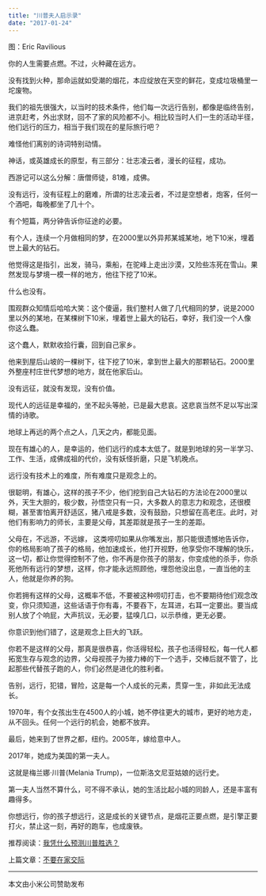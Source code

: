 ```yaml
---
title: "川普夫人启示录"
date: "2017-01-24"
---
```


图：Eric Ravilious

你的人生需要点燃。不过，火种藏在远方。

没有找到火种，那命运就如受潮的烟花，本应绽放在天空的鲜花，变成垃圾桶里一坨废物。

我们的祖先很强大，以当时的技术条件，他们每一次远行告别，都像是临终告别，进京赶考，外出求财，回不了家的风险都不小。相比较当时人们一生的活动半径，他们远行的压力，相当于我们现在的星际旅行吧？

难怪他们离别的诗词特别动情。  

神话，或英雄成长的原型，有三部分：壮志凌云者，漫长的征程，成功。

西游记可以这么分解：唐僧师徒，81难，成佛。

没有远行，没有征程上的磨难，所谓的壮志凌云者，不过是空想者，炮客，任何一个酒吧，每晚都坐了几十个。  

有个短篇，两分钟告诉你征途的必要。

有个人，连续一个月做相同的梦，在2000里以外异邦某城某地，地下10米，埋着世上最大的钻石。

他觉得这是指引，出发，骑马，乘船，在驼峰上走出沙漠，又险些冻死在雪山。果然发现与梦境一模一样的地方，他往下挖了10米。

什么也没有。

围观群众知情后哈哈大笑：这个傻逼，我们整村人做了几代相同的梦，说是2000里以外的某地，在某棵树下10米，埋着世上最大的钻石，幸好，我们没一个人像你这么蠢。

这个蠢人，默默收拾行囊，回到自己家乡。

他来到屋后山坡的一棵树下，往下挖了10米，拿到世上最大的那颗钻石。2000里外整座村庄世代梦想的地方，就在他家后山。

没有远征，就没有发现，没有价值。

现代人的远征是幸福的，坐不起头等舱，已是最大悲哀。这悲哀当然不足以写出深情的诗歌。

地球上再远的两个点之人，几天之内，都能见面。

现在有雄心的人，是幸运的，他们远行的成本太低了。就是到地球的另一半学习、工作、生活，成佛成祖的代价，没有妖怪折磨，只是飞机晚点。

远行没有技术上的难度，所有难度只是观念上的。

很聪明，有雄心，这样的孩子不少，他们挖到自己大钻石的方法论在2000里以外，天生大胆的，极少数，孙悟空只有一只，大多数人的意志力和观念，还很模糊，甚至害怕离开舒适区，猪八戒是多数，没有鼓励，只想留在高老庄。此时，对他们有影响力的师长，主要是父母，其差距就是孩子一生的差距。

父母在，不远游，不远嫁， 这类唠叨如果从你嘴发出，那只能很遗憾地告诉你，你的格局影响了孩子的格局，他加速成长，他打开视野，他享受你不理解的快乐，这一切，都让你觉得控制不了他，你不再是你孩子的朋友，你变成他的杀手，你杀死他所有远行的梦想，这样，你才能永远照顾他，埋怨他没出息，一直当他的主人，他就是你养的狗。  

你若拥有这样的父母，这概率不低，不要被这种唠叨打击，也不要期待他们观念改变，你只须知道，这些话语于你有毒，不要吞下，左耳进，右耳一定要出。要当成别人放了个响屁，大声抗议，无必要，猛嗅几口，以示恭维，更无必要。  

你意识到他们错了，这是观念上巨大的飞跃。

你若不是这样的父母，那真是很恭喜，你活得轻松，孩子也活得轻松，每一代人都拓宽生存与观念的边界，父母视孩子为接力棒的下一个选手，交棒后就不管了，比起那些代替孩子跑的人，你们必然是进化的胜利者。  

告别，远行，犯错，冒险，这是每一个人成长的元素，贯穿一生，非如此无法成长。

1970年，有个女孩出生在4500人的小城，她不停往更大的城市，更好的地方走，从不回头。任何一个远行的机会，她都不放弃。  

最后，她来到了世界之都，纽约。2005年，嫁给意中人。

2017年，她成为美国的第一夫人。

这就是梅兰娜·川普(Melania Trump)，一位斯洛文尼亚姑娘的远行史。 

第一夫人当然不算什么，可不得不承认，她的生活比起小城的同龄人，还是丰富有趣得多。

你想远行，你的孩子想远行，这是成长的关键节点，是烟花正要点燃，是引擎正要打火，禁止这一刻，再好的跑车，也成废铁。

推荐阅读：[我凭什么预测川普胜选？](http://mp.weixin.qq.com/s?__biz=MjM5NDU0Mjk2MQ==&mid=2651622499&idx=1&sn=37372b1919caa2595ee3df01faabd482&chksm=bd7e087d8a09816baf256952922c3a10005d7078904ed6151ace12b730b7fece5909892d5e78&scene=21#wechat_redirect)

上篇文章：[不要在家交际](http://mp.weixin.qq.com/s?__biz=MjM5NDU0Mjk2MQ==&mid=2651622703&idx=1&sn=fa20110e8f4a6bba88584ecd81ed090c&chksm=bd7e09318a0980275bedf41c39c6c5f0ed2f34abf2c8e88431c6bb1fee5174e2b8aa0d47945e&scene=21#wechat_redirect)

* * *

本文由小米公司赞助发布
